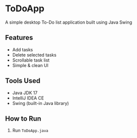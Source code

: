 # ToDoApp

A simple desktop To-Do list application built using Java Swing

## Features
- Add tasks
- Delete selected tasks
- Scrollable task list
- Simple & clean UI

## Tools Used
- Java JDK 17
- IntelliJ IDEA CE
- Swing (built-in Java library)

## How to Run

1. Run `ToDoApp.java`

